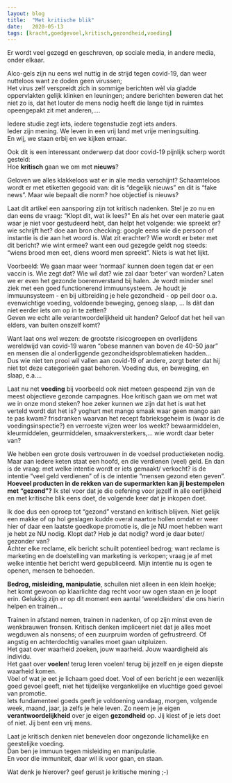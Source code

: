 ```yaml
---
layout: blog
title:  "Met kritische blik"
date:   2020-05-13
tags: [kracht,goedgevoel,kritisch,gezondheid,voeding]
---
```


Er wordt veel gezegd en geschreven, op sociale media, in andere media, onder elkaar.   

Alco-gels zijn nu eens wel nuttig in de strijd tegen covid-19, dan weer nutteloos want ze doden geen virussen;    
Het virus zelf verspreidt zich in sommige berichten wèl via gladde oppervlakten gelijk klinken en leuningen; andere berichten beweren dat het niet zo is, dat het louter de mens nodig heeft die lange tijd in ruimtes opeengepakt zit met anderen,….
   
Iedere studie zegt iets, iedere tegenstudie zegt iets anders.    
Ieder zijn mening. We leven in een vrij land met vrije meningsuiting.    
En wij, we staan erbij en we kijken ernaar.   

Ook dit is een interessant onderwerp dat door covid-19 pijnlijk scherp wordt gesteld:    
Hoe **kritisch** gaan we om met **nieuws**?    

Geloven we alles klakkeloos wat er in alle media verschijnt? Schaamteloos wordt er met etiketten gegooid van: dit is “degelijk nieuws” en dit is “fake news”. Maar wie bepaalt die norm?
hoe objectief is nieuws?   

Laat dit artikel een aansporing zijn tot kritisch nadenken. Stel je zo nu en dan eens de vraag: “Klopt dit, wat ik lees?” En als het over een materie gaat waar je niet voor gestudeerd hebt, dan helpt het volgende: wie spreekt er? wie schrijft het? doe aan bron checking: google eens wie die persoon of instantie is die aan het woord is. Wat zit erachter? Wie wordt er beter met dit bericht? wie wint ermee? want een oud gezegde geldt nog steeds: “wiens brood men eet, diens woord men spreekt”. Niets is wat het lijkt. 
   
Voorbeeld: We gaan maar weer ‘normaal’ kunnen doen tegen dat er een vaccin is. Wie zegt dat? Wie wíl dat? wie zal daar ‘beter’ van worden? 
Laten we er even het gezonde boerenverstand bij halen. Je wordt minder snel ziek met een goed functionerend immuunsysteem. Je houdt je immuunsysteem - en bij uitbreiding je hele gezondheid - op peil door o.a. evenwichtige voeding, voldoende beweging, genoeg slaap, … 
Is dàt dan niet eerder iets om op in te zetten?   
Geven we echt alle verantwoordelijkheid uit handen? Geloof dat het heil van elders, van buiten onszelf komt?   
   
Want laat ons wel wezen: de grootste risicogroepen en overlijdens wereldwijd van covid-19 waren “obese mannen van boven de 40-50 jaar” en mensen die al onderliggende gezondheidsproblematieken hadden…  
Dus wie niet ten prooi wil vallen aan covid-19 of andere, zorgt beter dat hij niet tot deze categorieën gaat behoren. Voeding dus, en beweging, en slaap, e.a.… 
   
Laat nu net **voeding** bij voorbeeld ook niet meteen gespeend zijn van de meest objectieve gezonde campagnes. 
Hoe kritisch gaan we om met wat we in onze mond steken? hoe zeker kunnen we zijn dat het is wat het verteld wordt dat het is? 
yoghurt met mango smaak waar geen mango aan te pas kwam? frisdranken waarvan het recept fabrieksgeheim is (waar is de voedingsinspectie?) en verroeste vijzen weer los weekt? 
bewaarmiddelen, kleurmiddelen, geurmiddelen, smaakversterkers,… wie wordt daar beter van?
   
We hebben een grote dosis vertrouwen in de voedsel productieketen nodig. 
Maar aan iedere keten staat een hoofd, en die verdienen (veel) geld. 
En dan is de vraag: met welke intentie wordt er iets gemaakt/ verkocht? is de intentie “veel geld verdienen” of is de intentie “mensen gezond eten geven”. 
**Hoeveel producten in de rekken van de supermarkten kan jij bestempelen met “gezond”?** 
Ik stel voor dat je die oefening voor jezelf in alle eerlijkheid en met kritische blik eens doet, 
de volgende keer dat je inkopen doet.
   
Ik doe dus een oproep tot “gezond” verstand en kritisch blijven. 
Niet gelijk een makke of op hol geslagen kudde overal naartoe hollen omdat er weer hier of daar een laatste goedkope promotie is, die je NU moet hebben want je hebt ze NU nodig. 
Klopt dat? Heb je dat nodig? word je daar beter/ gezonder van?    
Achter elke reclame, elk bericht schuilt potentieel bedrog; want reclame is marketing en de doelstelling van marketing is verkopen; vraag je af met welke intentie het bericht werd gepubliceerd. 
Mijn intentie nu is ogen te openen, mensen te behoeden.
   
**Bedrog, misleiding, manipulatie**, schuilen niet alleen in een klein hoekje; 
het komt gewoon op klaarlichte dag recht voor uw ogen staan en je loopt erin. 
Gelukkig zijn er op dit moment een aantal ‘wereldleiders’ die ons hierin helpen en trainen… 
   
Trainen in afstand nemen, trainen in nadenken, of op zijn minst even de wenkbrauwen fronsen. Kritisch denken impliceert niet dat je alles moet wegduwen als nonsens; of een zuurpruim worden of gefrustreerd. Of angstig en achterdochtig vanalles moet gaan uitpluizen.    
Het gaat over waarheid zoeken, jouw waarheid. Jouw waardigheid als individu.    
Het gaat over **voelen**! terug leren voelen! terug bij jezelf en je eigen diepste waarheid komen.    
Vòel of wat je eet je lichaam goed doet. Voel of een bericht je een wezenlijk goed gevoel geeft, niet het tijdelijke vergankelijke en vluchtige goed gevoel van promotie.    
Iets fundamenteel goeds geeft je voldoening vandaag, morgen, volgende week, maand, jaar, ja zelfs je hele leven. 
Zo neem je je eigen **verantwoordelijkheid** over je eigen **gezondheid** op. Jij kiest of je iets doet of niet. Jij bent een vrij mens.   


Laat je kritisch denken niet benevelen door ongezonde lichamelijke en geestelijke voeding.   
Dan ben je immuun tegen misleiding en manipulatie.    
En voor die immuniteit, daar wil ik voor gaan, en staan.   



Wat denk je hierover? geef gerust je kritische mening ;-)   

